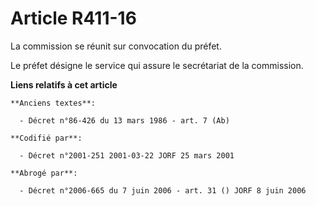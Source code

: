 # Article R411-16

La commission se réunit sur convocation du préfet.

Le préfet désigne le service qui assure le secrétariat de la commission.

**Liens relatifs à cet article**

	**Anciens textes**:

	  - Décret n°86-426 du 13 mars 1986 - art. 7 (Ab)

	**Codifié par**:

	  - Décret n°2001-251 2001-03-22 JORF 25 mars 2001

	**Abrogé par**:

	  - Décret n°2006-665 du 7 juin 2006 - art. 31 () JORF 8 juin 2006
